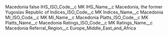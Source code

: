 <?xml version="1.0" encoding="UTF-8"?>
<CustomMetadata xmlns="http://soap.sforce.com/2006/04/metadata" xmlns:xsi="http://www.w3.org/2001/XMLSchema-instance" xmlns:xsd="http://www.w3.org/2001/XMLSchema">
    <label>Macedonia</label>
    <protected>false</protected>
    <values>
        <field>IHS_ISO_Code__c</field>
        <value xsi:type="xsd:string">MK</value>
    </values>
    <values>
        <field>IHS_Name__c</field>
        <value xsi:type="xsd:string">Macedonia, the former Yugoslav Republic of</value>
    </values>
    <values>
        <field>Indices_ISO_Code__c</field>
        <value xsi:type="xsd:string">MK</value>
    </values>
    <values>
        <field>Indices_Name__c</field>
        <value xsi:type="xsd:string">Macedonia</value>
    </values>
    <values>
        <field>MI_ISO_Code__c</field>
        <value xsi:type="xsd:string">MK</value>
    </values>
    <values>
        <field>MI_Name__c</field>
        <value xsi:type="xsd:string">Macedonia</value>
    </values>
    <values>
        <field>Platts_ISO_Code__c</field>
        <value xsi:type="xsd:string">MK</value>
    </values>
    <values>
        <field>Platts_Name__c</field>
        <value xsi:type="xsd:string">Macedonia</value>
    </values>
    <values>
        <field>Ratings_ISO_Code__c</field>
        <value xsi:type="xsd:string">MK</value>
    </values>
    <values>
        <field>Ratings_Name__c</field>
        <value xsi:type="xsd:string">Macedonia</value>
    </values>
    <values>
        <field>Referral_Region__c</field>
        <value xsi:type="xsd:string">Europe_Middle_East_and_Africa</value>
    </values>
</CustomMetadata>
